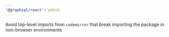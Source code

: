 ```yaml
---
'@graphiql/react': patch
---
```


Avoid top-level imports from `codemirror` that break importing the package in non-browser environments
